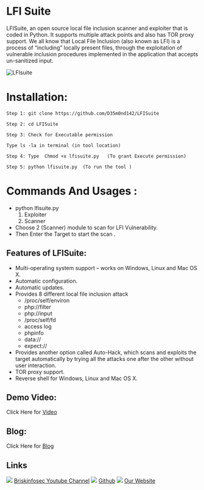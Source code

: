 LFI Suite
============
LFISuite, an open source local file inclusion scanner and exploiter that is coded in Python. It supports multiple attack points and also has TOR proxy support. We all know that Local File Inclusion (also known as LFI) is a process of “including” locally present files, through the exploitation of vulnerable inclusion procedures implemented in the application that accepts un-sanitized input.

![LFIsuite](https://www.briskinfosec.com/assets/tooloftheday/145.jpg)

# Installation: 
    Step 1: git clone https://github.com/D35m0nd142/LFISuite
    
    Step 2: cd LFISuite
    
    Step 3: Check for Executable permission
    
    Type ls -la in terminal (in tool location)
    
    Step 4: Type  Chmod +x lfisuite.py   (To grant Execute permission)
    
    Step 5: python lfisuite.py  (To run the tool )

# Commands And Usages :
- python lfisuite.py
    1. Exploiter      
    2. Scanner
- Choose 2 (Scanner) module to scan for LFI Vulnerability.
- Then Enter the Target to start the scan .

Features of LFISuite:
-----------------
- Multi-operating system support – works on Windows, Linux and Mac OS X.
- Automatic configuration.
- Automatic updates.
- Provides 8 different local file inclusion attack 
    - /proc/self/environ
    - php://filter
    - php://input
    - /proc/self/fd
    - access log
    - phpinfo
    - data://
    - expect://
- Provides another option called Auto-Hack, which scans and exploits the target automatically by trying all the attacks one after the other without user interaction.
- TOR proxy support.
- Reverse shell for Windows, Linux and Mac OS X.

Demo Video:
-----------------
Click Here for [Video](https://www.youtube.com/watch?v=szFYStQGOw8 "Video")

Blog: 
--------------
Click Here for [Blog](https://briskinfosec.com/tooloftheday/toolofthedaydetail/LFISuite "Blog")

Links
----------------
![ ](https://img.icons8.com/color/15/000000/youtube-play.png) [Briskinfosec Youtube Channel](https://www.youtube.com/channel/UCcPmqqYETcO_7-6p_uUsF1w "Briskinfosec Youtube Channel")
 ![ ](https://img.icons8.com/glyph-neue/15/000000/github.png) [Github](https://github.com/briskinfosec "Github") 
![ ](https://img.icons8.com/ios/15/000000/internet--v2.png) [Our Website](https://www.briskinfosec.com/ "Our Website")
